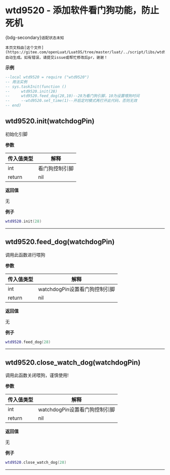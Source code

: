 # wtd9520 - 添加软件看门狗功能，防止死机

{bdg-secondary}`适配状态未知`

```{note}
本页文档由[这个文件](https://gitee.com/openLuat/LuatOS/tree/master/luat/../script/libs/wtd9520.lua)自动生成。如有错误，请提交issue或帮忙修改后pr，谢谢！
```


**示例**

```lua
--local wtd9520 = require ("wtd9520")
-- 用法实例
-- sys.taskInit(function ()
--     wtd9520.init(28)
--     wtd9520.feed_dog(28,10)--28为看门狗引脚，10为设置喂狗时间
--     --wtd9520.set_time(1)--开启定时模式再打开此代码，否则无效
-- end)

```

## wtd9520.init(watchdogPin)



初始化引脚

**参数**

|传入值类型|解释|
|-|-|
|int|看门狗控制引脚|
|return|nil|

**返回值**

无

**例子**

```lua
wtd9520.init(28)

```

---

## wtd9520.feed_dog(watchdogPin)



调用此函数进行喂狗

**参数**

|传入值类型|解释|
|-|-|
|int|watchdogPin设置看门狗控制引脚|
|return|nil|

**返回值**

无

**例子**

```lua
wtd9520.feed_dog(28)

```

---

## wtd9520.close_watch_dog(watchdogPin)



调用此函数关闭喂狗，谨慎使用!

**参数**

|传入值类型|解释|
|-|-|
|int|watchdogPin设置看门狗控制引脚|
|return|nil|

**返回值**

无

**例子**

```lua
wtd9520.close_watch_dog(28)

```

---

